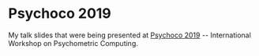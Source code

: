 # Psychoco 2019

My talk slides that were being presented at [Psychoco 2019](https://eeecon.uibk.ac.at/psychoco/2019/) -- International Workshop on Psychometric Computing.
